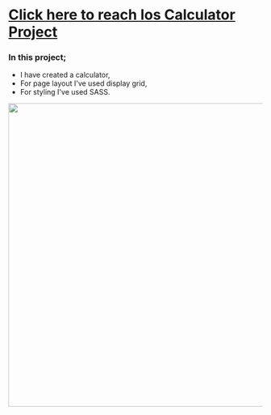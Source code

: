 # [Click here to reach Ios Calculator Project](https://musatirgithub.github.io/IosCalculator/)
<h3>In this project;</h3>
<ul>
  <li>I have created a calculator,</li>
  <li>For page layout I've used display grid,</li>
  <li>For styling I've used SASS.</li>
</ul>  
<div class="pics">
  <img src="https://musatirgithub.github.io/IosCalculator/IosCalculator.jpg/" width="600px">
</div>
